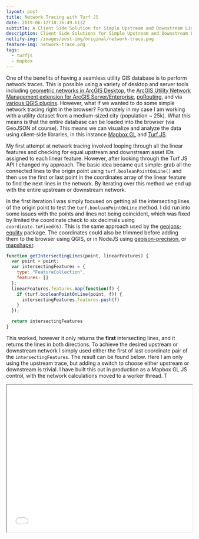 ```yaml
---
layout: post
title: Network Tracing with Turf JS
date: 2019-06-12T18:36:49.613Z
subtitle: A Client Side Solution for Simple Upstream and Downstream Linear Analysis
description: Client Side Solutions for Simple Upstream and Downstream Linear Analysis
netlify-img: /images/post-img/original/network-trace.png
feature-img: network-trace.png
tags:
  - turfjs
  - mapbox
---
```

One of the benefits of having a seamless utility GIS database is to perform network traces. This is possible using a variety of desktop and server tools including [geometric networks in ArcGIS Desktop](http://desktop.arcgis.com/en/arcmap/10.3/manage-data/geometric-networks/what-are-geometric-networks-.htm), the [ArcGIS Utility Network Management extension for ArcGIS Server/Enterprise](https://pro.arcgis.com/en/pro-app/help/data/utility-network/what-is-a-utility-network-.htm), [pgRouting](https://pgrouting.org/), and via [various QGIS plugins](https://plugins.qgis.org/search/?q=network). However, what if we wanted to do some simple network tracing right in the browser? Fortunately in my case I am working with a utility dataset from a medium-sized city (population ~ 25k). What this means is that the entire database can be loaded into the browser (via GeoJSON of course). This means we can visualize and analyze the data using client-side libraries, in this instance [Mapbox GL](https://docs.mapbox.com/mapbox-gl-js/api/) and [Turf JS](https://github.com/Turfjs/turf). 

My first attempt at network tracing involved looping through all the linear features and checking for equal upstream and downstream asset IDs assigned to each linear feature. However, after looking through the Turf JS API I changed my approach. The basic idea became quit simple: grab all the connected lines to the origin point using `turf.booleanPointOnLine()` and then use the first or last point in the coordinates array of the linear feature to find the next lines in the network. By iterating over this method we end up with the entire upstream or downstream network.

In the first iteration I was simply focused on getting all the intersecting lines of the origin point to test the `turf.booleanPointOnLine` method. I did run into some issues with the points and lines not being coincident, which was fixed by limited the coordinate check to six decimals using ``coordinate.toFixed(6)``. This is the same approach used by the [geojons-equlity](https://www.npmjs.com/package/geojson-equality) package. The coordinates could also be trimmed before adding them to the browser using QGIS, or in NodeJS using [geojson-precision](https://www.npmjs.com/package/geojson-precision), or [mapshaper](https://github.com/mbloch/mapshaper/wiki/Command-Reference). 

```javascript
function getIntersectingLines(point, linearFeatures) {
  var point = point;
  var intersectingFeatures = {
    type: "FeatureCollection",
    features: []
  };
  linearFeatures.features.map(function(f) {
    if (turf.booleanPointOnLine(point, f)) {
      intersectingFeatures.features.push(f)
    }
  });

  return intersectingFeatures
}
```

This worked, however it only returns the **first** intersecting lines, and it returns the lines in both directions. To achieve the desired upstream or downstream network I simply used either the first of last coordinate pair of the ``intersectingFeatures``. The result can be found below. Here I am only using the upstream trace, but adding a switch to choose either upstream or downstream is trivial. I have built this out in production as a Mapbox GL JS control, with the network calculations moved to a worker thread. T

<iframe src="/apps/turf-trace.html/#17/39.915321/-82.005697" width="100%" height="400px">

_To trace the upstream network simply click on a point._
